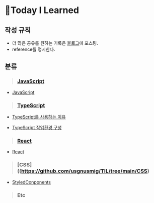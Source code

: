 # 📝Today I Learned

## 작성 규칙

- 더 많은 공유를 원하는 기록은 [블로그](http://s-log.netlify.app/)에 포스팅.
- reference를 명시한다.

## 분류

> ### [JavaScript](https://github.com/usgnusmig/TIL/tree/main/JavaScript)

- [JavaScript](https://github.com/usgnusmig/TIL/blob/main/JavaScript/JavaScript.md)

> ### [TypeScript](https://github.com/usgnusmig/TIL/tree/main/TypeScript)

- [TypeScript를 사용하는 이유](https://github.com/usgnusmig/TIL/blob/main/TypeScript/WhyTypeScript.md)

- [TypeScript 작업환경 구성](https://github.com/usgnusmig/TIL/blob/main/TypeScript/TypeScriptSetUp.md)

> ### [React](https://github.com/usgnusmig/TIL/tree/main/React)

- [React](https://github.com/usgnusmig/TIL/blob/main/React/React.md)

> ### [CSS]((https://github.com/usgnusmig/TIL/tree/main/CSS)

- [StyledConponents](https://github.com/usgnusmig/TIL/blob/main/CSS/StyledComponents.md)

> ### Etc
